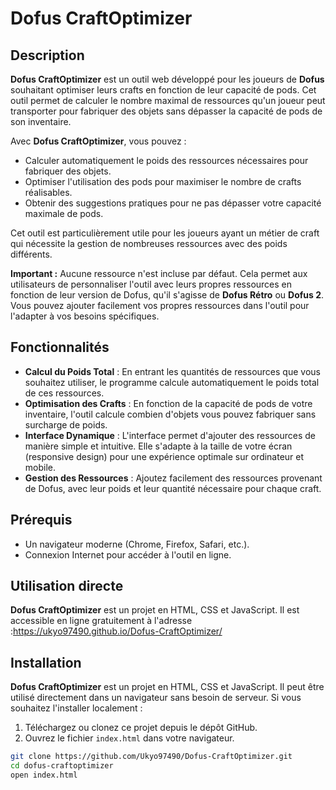 # Dofus CraftOptimizer

## Description

**Dofus CraftOptimizer** est un outil web développé pour les joueurs de **Dofus** souhaitant optimiser leurs crafts en fonction de leur capacité de pods. Cet outil permet de calculer le nombre maximal de ressources qu'un joueur peut transporter pour fabriquer des objets sans dépasser la capacité de pods de son inventaire.

Avec **Dofus CraftOptimizer**, vous pouvez :
- Calculer automatiquement le poids des ressources nécessaires pour fabriquer des objets.
- Optimiser l'utilisation des pods pour maximiser le nombre de crafts réalisables.
- Obtenir des suggestions pratiques pour ne pas dépasser votre capacité maximale de pods.

Cet outil est particulièrement utile pour les joueurs ayant un métier de craft qui nécessite la gestion de nombreuses ressources avec des poids différents.

**Important :** Aucune ressource n'est incluse par défaut. Cela permet aux utilisateurs de personnaliser l'outil avec leurs propres ressources en fonction de leur version de Dofus, qu'il s'agisse de **Dofus Rétro** ou **Dofus 2**. Vous pouvez ajouter facilement vos propres ressources dans l'outil pour l'adapter à vos besoins spécifiques.

## Fonctionnalités

- **Calcul du Poids Total** : En entrant les quantités de ressources que vous souhaitez utiliser, le programme calcule automatiquement le poids total de ces ressources.
- **Optimisation des Crafts** : En fonction de la capacité de pods de votre inventaire, l'outil calcule combien d'objets vous pouvez fabriquer sans surcharge de poids.
- **Interface Dynamique** : L'interface permet d'ajouter des ressources de manière simple et intuitive. Elle s'adapte à la taille de votre écran (responsive design) pour une expérience optimale sur ordinateur et mobile.
- **Gestion des Ressources** : Ajoutez facilement des ressources provenant de Dofus, avec leur poids et leur quantité nécessaire pour chaque craft.

## Prérequis

- Un navigateur moderne (Chrome, Firefox, Safari, etc.).
- Connexion Internet pour accéder à l'outil en ligne.

## Utilisation directe

**Dofus CraftOptimizer** est un projet en HTML, CSS et JavaScript. Il est accessible en ligne gratuitement à l'adresse :https://ukyo97490.github.io/Dofus-CraftOptimizer/

## Installation

**Dofus CraftOptimizer** est un projet en HTML, CSS et JavaScript. Il peut être utilisé directement dans un navigateur sans besoin de serveur. Si vous souhaitez l'installer localement :

1. Téléchargez ou clonez ce projet depuis le dépôt GitHub.
2. Ouvrez le fichier `index.html` dans votre navigateur.


```bash
git clone https://github.com/Ukyo97490/Dofus-CraftOptimizer.git
cd dofus-craftoptimizer
open index.html
